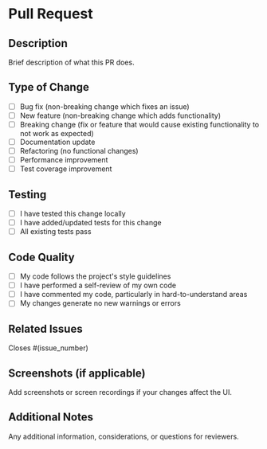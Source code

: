 # Pull Request

## Description

Brief description of what this PR does.

## Type of Change

- [ ] Bug fix (non-breaking change which fixes an issue)
- [ ] New feature (non-breaking change which adds functionality)
- [ ] Breaking change (fix or feature that would cause existing functionality to not work as expected)
- [ ] Documentation update
- [ ] Refactoring (no functional changes)
- [ ] Performance improvement
- [ ] Test coverage improvement

## Testing

- [ ] I have tested this change locally
- [ ] I have added/updated tests for this change
- [ ] All existing tests pass

## Code Quality

- [ ] My code follows the project's style guidelines
- [ ] I have performed a self-review of my own code
- [ ] I have commented my code, particularly in hard-to-understand areas
- [ ] My changes generate no new warnings or errors

## Related Issues

Closes #(issue_number)

## Screenshots (if applicable)

Add screenshots or screen recordings if your changes affect the UI.

## Additional Notes

Any additional information, considerations, or questions for reviewers.
